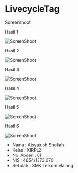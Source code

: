 # LivecycleTag

Screenshoot

Hasil 1

![ScreenShoot](https://github.com/ai2025/LivecycleTag/blob/master/1.PNG "")


Hasil 2

![ScreenShoot](https://github.com/ai2025/LivecycleTag/blob/master/2%20home.PNG "")


Hasil 3

![ScreenShoot](https://github.com/ai2025/LivecycleTag/blob/master/3%20aplikasi.PNG "")


Hasil 4

![ScreenShoot](https://github.com/ai2025/LivecycleTag/blob/master/4%20back.PNG "")


Hasil 5

![ScreenShoot](https://github.com/ai2025/LivecycleTag/blob/master/5%20aplikasi.PNG "")


Hasil 6

![ScreenShoot](https://github.com/ai2025/LivecycleTag/blob/master/6%20lagu.PNG "")


* Nama : Aisyatush Shofiah
* Kelas : XIRPL2
* No. Absen : 01
* NIS : 4654/1373.070
* Sekolah : SMK Telkom Malang
